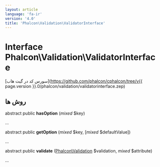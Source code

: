 ```yaml
---
layout: article
language: 'fa-ir'
version: '4.0'
title: 'Phalcon\Validation\ValidatorInterface'
---
```

# Interface **Phalcon\Validation\ValidatorInterface**

[سورس کد در گیت هاب](https://github.com/phalcon/cphalcon/tree/v{{ page.version }}.0/phalcon/validation/validatorinterface.zep)

## روش ها

abstract public **hasOption** (*mixed* $key)

...

abstract public **getOption** (*mixed* $key, [*mixed* $defaultValue])

...

abstract public **validate** ([Phalcon\Validation](Phalcon_Validation) $validation, *mixed* $attribute)

...